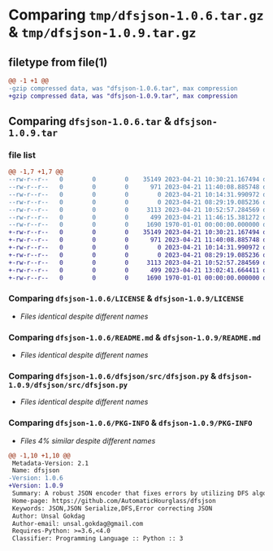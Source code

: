 # Comparing `tmp/dfsjson-1.0.6.tar.gz` & `tmp/dfsjson-1.0.9.tar.gz`

## filetype from file(1)

```diff
@@ -1 +1 @@
-gzip compressed data, was "dfsjson-1.0.6.tar", max compression
+gzip compressed data, was "dfsjson-1.0.9.tar", max compression
```

## Comparing `dfsjson-1.0.6.tar` & `dfsjson-1.0.9.tar`

### file list

```diff
@@ -1,7 +1,7 @@
--rw-r--r--   0        0        0    35149 2023-04-21 10:30:21.167494 dfsjson-1.0.6/LICENSE
--rw-r--r--   0        0        0      971 2023-04-21 11:40:08.885748 dfsjson-1.0.6/README.md
--rw-r--r--   0        0        0        0 2023-04-21 10:14:31.990972 dfsjson-1.0.6/dfsjson/__init__.py
--rw-r--r--   0        0        0        0 2023-04-21 08:29:19.085236 dfsjson-1.0.6/dfsjson/src/__init__.py
--rw-r--r--   0        0        0     3113 2023-04-21 10:52:57.284569 dfsjson-1.0.6/dfsjson/src/dfsjson.py
--rw-r--r--   0        0        0      499 2023-04-21 11:46:15.381272 dfsjson-1.0.6/pyproject.toml
--rw-r--r--   0        0        0     1690 1970-01-01 00:00:00.000000 dfsjson-1.0.6/PKG-INFO
+-rw-r--r--   0        0        0    35149 2023-04-21 10:30:21.167494 dfsjson-1.0.9/LICENSE
+-rw-r--r--   0        0        0      971 2023-04-21 11:40:08.885748 dfsjson-1.0.9/README.md
+-rw-r--r--   0        0        0        0 2023-04-21 10:14:31.990972 dfsjson-1.0.9/dfsjson/__init__.py
+-rw-r--r--   0        0        0        0 2023-04-21 08:29:19.085236 dfsjson-1.0.9/dfsjson/src/__init__.py
+-rw-r--r--   0        0        0     3113 2023-04-21 10:52:57.284569 dfsjson-1.0.9/dfsjson/src/dfsjson.py
+-rw-r--r--   0        0        0      499 2023-04-21 13:02:41.664411 dfsjson-1.0.9/pyproject.toml
+-rw-r--r--   0        0        0     1690 1970-01-01 00:00:00.000000 dfsjson-1.0.9/PKG-INFO
```

### Comparing `dfsjson-1.0.6/LICENSE` & `dfsjson-1.0.9/LICENSE`

 * *Files identical despite different names*

### Comparing `dfsjson-1.0.6/README.md` & `dfsjson-1.0.9/README.md`

 * *Files identical despite different names*

### Comparing `dfsjson-1.0.6/dfsjson/src/dfsjson.py` & `dfsjson-1.0.9/dfsjson/src/dfsjson.py`

 * *Files identical despite different names*

### Comparing `dfsjson-1.0.6/PKG-INFO` & `dfsjson-1.0.9/PKG-INFO`

 * *Files 4% similar despite different names*

```diff
@@ -1,10 +1,10 @@
 Metadata-Version: 2.1
 Name: dfsjson
-Version: 1.0.6
+Version: 1.0.9
 Summary: A robust JSON encoder that fixes errors by utilizing DFS algorithm.
 Home-page: https://github.com/AutomaticHourglass/dfsjson
 Keywords: JSON,JSON Serialize,DFS,Error correcting JSON
 Author: Unsal Gokdag
 Author-email: unsal.gokdag@gmail.com
 Requires-Python: >=3.6,<4.0
 Classifier: Programming Language :: Python :: 3
```

